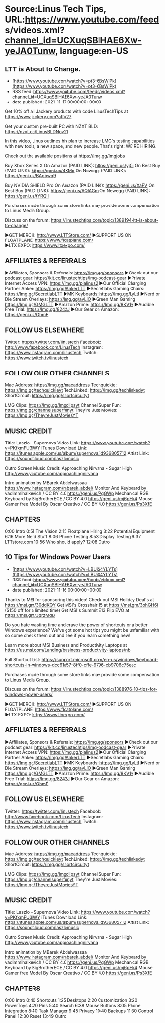 # Source:Linus Tech Tips, URL:https://www.youtube.com/feeds/videos.xml?channel_id=UCXuqSBlHAE6Xw-yeJA0Tunw, language:en-US

## LTT is About to Change.
 - [https://www.youtube.com/watch?v=pt3-6BsWlPk](https://www.youtube.com/watch?v=pt3-6BsWlPk)
 - RSS feed: https://www.youtube.com/feeds/videos.xml?channel_id=UCXuqSBlHAE6Xw-yeJA0Tunw
 - date published: 2021-11-17 00:00:00+00:00

Get 10% off all Jackery products with code LinusTechTips at https://www.jackery.com?aff=27

Get your custom pre-built PC with NZXT BLD: https://nzxt.co/LinusBLDNov21

In this video, Linus outlines his plan to increase LMG's testing capabilities with new tools, a new space, and new people. That's right: WE'RE HIRING.

Check out the available positions at https://lmg.gg/lmgjobs

Buy Xbox Series X
On Amazon (PAID LINK): https://geni.us/yjCi
On Best Buy (PAID LINK): https://geni.us/4XMo
On Newegg (PAID LINK): https://geni.us/BAobwq9

Buy NVIDIA SHIELD Pro
On Amazon (PAID LINK): https://geni.us/XaFV
On Best Buy (PAID LINK): https://geni.us/AQlAGm
On Newegg (PAID LINK): https://geni.us/tYRQlI

Purchases made through some store links may provide some compensation to Linus Media Group.

Discuss on the forum: https://linustechtips.com/topic/1389194-ltt-is-about-to-change/

►GET MERCH: http://www.LTTStore.com/
►SUPPORT US ON FLOATPLANE: https://www.floatplane.com/  
►LTX EXPO: https://www.ltxexpo.com/   

AFFILIATES & REFERRALS
---------------------------------------------------
►Affiliates, Sponsors & Referrals: https://lmg.gg/sponsors
►Check out our podcast gear: https://kit.co/linustechtips/lmg-podcast-gear
►Private Internet Access VPN: https://lmg.gg/pialinus2
►Our Official Charging Partner Anker: https://lmg.gg/AnkerLTT
►Secretlabs Gaming Chairs: https://lmg.gg/SecretlabLTT
►MK Keyboards: https://lmg.gg/LyLtl
►Nerd or Die Stream Overlays: https://lmg.gg/avLlO
►Green Man Gaming https://lmg.gg/GMGLTT
►Amazon Prime: https://lmg.gg/8KV1v
►Audible Free Trial: https://lmg.gg/8242J
►Our Gear on Amazon: https://geni.us/OhmF

FOLLOW US ELSEWHERE
---------------------------------------------------  
Twitter: https://twitter.com/linustech
Facebook: http://www.facebook.com/LinusTech
Instagram: https://www.instagram.com/linustech
Twitch: https://www.twitch.tv/linustech

FOLLOW OUR OTHER CHANNELS
---------------------------------------------------  
Mac Address: https://lmg.gg/macaddress
Techquickie: https://lmg.gg/techquickieyt
TechLinked: https://lmg.gg/techlinkedyt
ShortCircuit: https://lmg.gg/shortcircuityt

LMG Clips: https://lmg.gg/lmgclipsyt
Channel Super Fun: https://lmg.gg/channelsuperfunyt
They're Just Movies: https://lmg.gg/TheyreJustMoviesYT

MUSIC CREDIT
---------------------------------------------------  
Title: Laszlo - Supernova
Video Link: https://www.youtube.com/watch?v=PKfxmFU3lWY
iTunes Download Link: https://itunes.apple.com/us/album/supernova/id936805712
Artist Link: https://soundcloud.com/laszlomusic

Outro Screen Music Credit: Approaching Nirvana - Sugar High http://www.youtube.com/approachingnirvana

Intro animation by MBarek Abdelwassaa https://www.instagram.com/mbarek_abdel/
Monitor And Keyboard by vadimmihalkevich / CC BY 4.0  https://geni.us/PgGWp
Mechanical RGB Keyboard by BigBrotherECE / CC BY 4.0 https://geni.us/mj6pHk4
Mouse Gamer free Model By Oscar Creativo / CC BY 4.0 https://geni.us/Ps3XfE

CHAPTERS
---------------------------------------------------  
0:00 Intro
0:51 The Vision
2:15  Floatplane Hiring
3:22 Potential Equipment
6:16 More Nerd Stuff
8:06 Phone Testing
8:53 Display Testing
9:37 LTTstore.com
10:56 Who should apply?
12:08 Outro

## 10 Tips for Windows Power Users
 - [https://www.youtube.com/watch?v=LBUiS4YLYTs](https://www.youtube.com/watch?v=LBUiS4YLYTs)
 - RSS feed: https://www.youtube.com/feeds/videos.xml?channel_id=UCXuqSBlHAE6Xw-yeJA0Tunw
 - date published: 2021-11-16 00:00:00+00:00

Thanks to MSI for sponsoring this video! Check out MSI Holiday Deal's at https://msi.gm/30ddKQY
Get MSI's Crosshair 15 at https://msi.gm/3ohGH6i ($150 off for a limited time)
Get MSI's Summit E13 Flip EVO at https://msi.gm/3qrzMdB

Do you hate wasting time and crave the power of shortcuts or a better Windows experience? We've got some hot tips you might be unfamiliar with so come check them out and see if you learn something new!

Learn more about MSI Business and Productivity Laptops at https://us.msi.com/Landing/business-productivity-laptops/nb

Full Shortcut List: https://support.microsoft.com/en-us/windows/keyboard-shortcuts-in-windows-dcc61a57-8ff0-cffe-9796-cb9706c75eec

Purchases made through some store links may provide some compensation to Linus Media Group.

Discuss on the forum: https://linustechtips.com/topic/1388976-10-tips-for-windows-power-users/

►GET MERCH: http://www.LTTStore.com/
►SUPPORT US ON FLOATPLANE: https://www.floatplane.com/  
►LTX EXPO: https://www.ltxexpo.com/   

AFFILIATES & REFERRALS
---------------------------------------------------
►Affiliates, Sponsors & Referrals: https://lmg.gg/sponsors
►Check out our podcast gear: https://kit.co/linustechtips/lmg-podcast-gear
►Private Internet Access VPN: https://lmg.gg/pialinus2
►Our Official Charging Partner Anker: https://lmg.gg/AnkerLTT
►Secretlabs Gaming Chairs: https://lmg.gg/SecretlabLTT
►MK Keyboards: https://lmg.gg/LyLtl
►Nerd or Die Stream Overlays: https://lmg.gg/avLlO
►Green Man Gaming https://lmg.gg/GMGLTT
►Amazon Prime: https://lmg.gg/8KV1v
►Audible Free Trial: https://lmg.gg/8242J
►Our Gear on Amazon: https://geni.us/OhmF

FOLLOW US ELSEWHERE
---------------------------------------------------  
Twitter: https://twitter.com/linustech
Facebook: http://www.facebook.com/LinusTech
Instagram: https://www.instagram.com/linustech
Twitch: https://www.twitch.tv/linustech

FOLLOW OUR OTHER CHANNELS
---------------------------------------------------  
Mac Address: https://lmg.gg/macaddress
Techquickie: https://lmg.gg/techquickieyt
TechLinked: https://lmg.gg/techlinkedyt
ShortCircuit: https://lmg.gg/shortcircuityt

LMG Clips: https://lmg.gg/lmgclipsyt
Channel Super Fun: https://lmg.gg/channelsuperfunyt
They're Just Movies: https://lmg.gg/TheyreJustMoviesYT

MUSIC CREDIT
---------------------------------------------------  
Title: Laszlo - Supernova
Video Link: https://www.youtube.com/watch?v=PKfxmFU3lWY
iTunes Download Link: https://itunes.apple.com/us/album/supernova/id936805712
Artist Link: https://soundcloud.com/laszlomusic

Outro Screen Music Credit: Approaching Nirvana - Sugar High http://www.youtube.com/approachingnirvana

Intro animation by MBarek Abdelwassaa https://www.instagram.com/mbarek_abdel/
Monitor And Keyboard by vadimmihalkevich / CC BY 4.0  https://geni.us/PgGWp
Mechanical RGB Keyboard by BigBrotherECE / CC BY 4.0 https://geni.us/mj6pHk4
Mouse Gamer free Model By Oscar Creativo / CC BY 4.0 https://geni.us/Ps3XfE

CHAPTERS
---------------------------------------------------  
0:00 Intro
0:40 Shortcuts
1:25 Desktops
2:20 Customization
3:20 PowerToys
4:20 Pins
5:40 Search
6:38 Mouse Buttons
8:05 Phone Integration
8:40 Task Manager
9:45 Privacy
10:40 Backups
11:30 Control Panel
12:30 Reset
13:49 Outro

